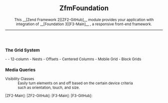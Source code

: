 <article>
 <header>
  <hgroup>
    <h1>ZfmFoundation</h1> 
    <small> 
     This __[Zend Framework 2][ZF2-GitHub]__ 
     module provides your application with integration of 
     __[Foundation 3][F3-Main]__ , 
     a responsive front-end framework.
   </hgroup>
  <hr/> 
 </header>
 <section>
    <h3>The Grid System</h3>
    <p>
    -  
      - 12-column  
      - Nests  
      - Offsets  
      - Centered Columns  
      - Mobile Grid  
      - Block Grids  
    </p>
   </section>
   <section>
     <h3>Media Queries</h3>
     <dl>
      <dt>Visibility Classes</dt>
      <dd>
        Easily turn elements on and off based on the certain device criteria <br> 
        such as orientation, touch, and size.
      </dd>
     </dl> 
   </section>
</article>
[ZF2-Main]: <http://framework.zend.com/>
[ZF2-GitHub]: <https://github.com/zendframework/zf2.git>
[F3-Main]: <http://foundation.zurb.com>
[F3-GitHub]: <https://github.com/zurb/foundation.git>